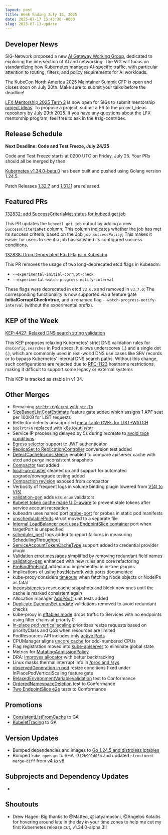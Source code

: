 ```yaml
---
layout: post
title: Week Ending July 13, 2025
date: 2025-07-17 15:43:38 -0000
slug: 2025-07-13-update
---
```


## Developer News

SIG-Network proposed a new [AI Gateway Working Group](https://docs.google.com/document/d/10WTdHYW5x2rw6BTgDzW7X-5QNesAh205MuoaUe5-IQg/edit?tab=t.0#heading=h.3pja9jwpcsxf), dedicated to exploring the intersection of AI and networking. The WG will focus on standardizing how Kubernetes manages AI-specific traffic, with particular attention to routing, filters, and policy requirements for AI workloads.

The [KubeCon North America 2025 Maintainer Summit CFP](https://sessionize.com/maintainer-summit-na-2025) is open and closes soon on July 20th. Make sure to submit your talks before the deadline!

[LFX Mentorship 2025 Term 3](https://github.com/cncf/mentoring/tree/main/programs/lfx-mentorship/2025/03-Sep-Nov) is now open for SIGs to submit mentorship [project ideas](https://github.com/cncf/mentoring/blob/main/programs/lfx-mentorship/2025/03-Sep-Nov/project_ideas.md). To propose a project, submit a PR to the project_ideas repository by July 29th 2025. If you have any questions about the LFX mentorship program, feel free to ask in the #sig-contribex.

## Release Schedule

**Next Deadline: Code and Test Freeze, July 24/25**

Code and Test Freeze starts at 0200 UTC on Friday, July 25. Your PRs should all be merged by then.

[Kubernetes v1.34.0-beta.0](https://github.com/kubernetes/kubernetes/blob/master/CHANGELOG/CHANGELOG-1.34.md) has been built and pushed using Golang version 1.24.5.

Patch Releases [1.32.7](https://github.com/kubernetes/kubernetes/blob/master/CHANGELOG/CHANGELOG-1.32.md) and [1.31.11](https://github.com/kubernetes/kubernetes/blob/master/CHANGELOG/CHANGELOG-1.31.md) are released. 

## Featured PRs

[132832: add SuccessCriteriaMet status for kubectl get job](https://github.com/kubernetes/kubernetes/pull/132832)

This PR updates the `kubectl get job` output by adding a new `SuccessCriteriaMet` column; This column indicates whether the job has met its success criteria, based on the Job `job successPolicy`; This makes it easier for users to see if a job has satisfied its configured success conditions.

[132838: Drop Deprecated Etcd Flags in Kubeadm](https://github.com/kubernetes/kubernetes/pull/132838)

This PR removes the usage of two long-deprecated etcd flags in Kubeadm:
  * ```--experimental-initial-corrupt-check```
  * ```--experimental-watch-progress-notify-interval```

These flags were deprecated in etcd `v3.6.0` and removed in `v3.7.0`; The corresponding functionality is now supported via a feature gate **InitialCorruptCheck=true**, and a renamed flag `--watch-progress-notify-interval` (without the experimental prefix).

## KEP of the Week

[KEP-4427: Relaxed DNS search string validation](https://github.com/kubernetes/enhancements/blob/master/keps/sig-network/4427-relaxed-dns-search-validation/README.md)

This KEP proposes relaxing Kubernetes' strict DNS validation rules for `dnsConfig.searches` in Pod specs. It allows underscores (_) and a single dot (.), which are commonly used in real-world DNS use cases like SRV records or to bypass Kubernetes' internal DNS search paths. Without this change, such configurations are rejected due to [RFC-1123](https://datatracker.ietf.org/doc/html/rfc1123) hostname restrictions, making it difficult to support some legacy or external systems

This KEP is tracked as stable in v1.34.

## Other Merges

* Remaining [`strPtr` replaced with `ptr.To`](https://github.com/kubernetes/kubernetes/pull/132934)
* [SizeBasedListCostEstimate](https://github.com/kubernetes/kubernetes/pull/132932) feature gate added which assigns 1 APF seat per 100KB for LIST requests
* Reflector detects unsupported [meta.Table GVKs for LIST+WATCH](https://github.com/kubernetes/kubernetes/pull/132928)
* `boolPtrFn` replaced with [k8s.io/utils/ptr](https://github.com/kubernetes/kubernetes/pull/132907)
* Service IP processing delayed by 5s during recreate to [avoid race conditions](https://github.com/kubernetes/kubernetes/pull/132906)
* [Egress selector](https://github.com/kubernetes/kubernetes/pull/132768) support to JWT authenticator
* [ReplicaSet to ReplicationController](https://github.com/kubernetes/kubernetes/pull/132890) conversion test added
* [DetectCacheInconsistency](https://github.com/kubernetes/kubernetes/pull/132884) enabled to compare apiserver cache with etcd and purge inconsistent snapshots
* [Compactor](https://github.com/kubernetes/kubernetes/pull/132872) test added
* [local-up-cluster](https://github.com/kubernetes/kubernetes/pull/132867) cleaned up and support for automated upgrade/downgrade testing added
* [Compaction revision](https://github.com/kubernetes/kubernetes/pull/132848) exposed from compactor
* Verbosity of frequent logs in volume binding plugin lowered from [V(4) to V(5)](https://github.com/kubernetes/kubernetes/pull/132840)
* [validation-gen](https://github.com/kubernetes/kubernetes/pull/132823) adds `k8s:enum` validators
* [Kubelet token cache made UID-aware](https://github.com/kubernetes/kubernetes/pull/132803) to prevent stale tokens after service account recreation
* kubeadm uses named port [probe-port](https://github.com/kubernetes/kubernetes/pull/132776) for probes in static pod manifests
* [unschedulablePods](https://github.com/kubernetes/kubernetes/pull/132730) struct moved to a separate file
* [Internal LoadBalancer port uses EndpointSlice container](https://github.com/kubernetes/kubernetes/pull/132647) port when targetPort is unspecified
* [scheduler_perf](https://github.com/kubernetes/kubernetes/pull/132619) logs added to report failures in measuring SchedulingThroughput
* [ServiceAccountTokenCacheType](https://github.com/kubernetes/kubernetes/pull/132617) support added to credential provider plugin
* [Validation error messages](https://github.com/kubernetes/kubernetes/pull/132513) simplified by removing redundant field names
* [validation-gen](https://github.com/kubernetes/kubernetes/pull/132469) enhanced with new rules and core refactoring
* [PreBindPreFlight](https://github.com/kubernetes/kubernetes/pull/132391) added and implemented in in-tree plugins
* Implications of [using hostNetwork with ports](https://github.com/kubernetes/kubernetes/pull/131458) documented
* kube-proxy considers [timeouts](https://github.com/kubernetes/kubernetes/pull/130837) when fetching Node objects or NodeIPs as fatal
* [Inconsistencies](https://github.com/kubernetes/kubernetes/pull/132944) reset cache snapshots and block new ones until the cache is marked consistent again
* Allocation manager [AddPod()](https://github.com/kubernetes/kubernetes/pull/132569) unit tests added
* [Duplicate DaemonSet update](https://github.com/kubernetes/kubernetes/pull/132548) validations removed to avoid redundant checks
* kube-proxy in [nftables mode](https://github.com/kubernetes/kubernetes/pull/132456) drops traffic to Services with no endpoints using filter chains at priority 0
* [In-place pod vertical scaling](https://github.com/kubernetes/kubernetes/pull/132342) prioritizes resize requests based on priorityClass and QoS when resources are limited
* PodResources API includes only [active Pods](https://github.com/kubernetes/kubernetes/pull/132028)
* CPUManager aligns [uncore cache](https://github.com/kubernetes/kubernetes/pull/131850) for odd-numbered CPUs
* Flag registration moved into [kube-apiserver](https://github.com/kubernetes/kubernetes/pull/132401) to eliminate global state
* Metrics for [MutatingAdmissionPolicy](https://github.com/kubernetes/kubernetes/pull/132079)
* DRA: [Improves allocator](https://github.com/kubernetes/kubernetes/pull/130593) with better backtracking
* Linux masks thermal interrupt info in [/proc and /sys](https://github.com/kubernetes/kubernetes/pull/131018)
* [observedGeneration in pod](https://github.com/kubernetes/kubernetes/pull/131157) resize conditions fixed under InPlacePodVerticalScaling feature gate
* [RelaxedEnvironmentVariableValidation](https://github.com/kubernetes/kubernetes/pull/132264) test to Conformance
* [OrderedNamespaceDeletion](https://github.com/kubernetes/kubernetes/pull/132219) test to Conformance
* [Two EndpointSlice e2e](https://github.com/kubernetes/kubernetes/pull/132019) tests to Conformance

## Promotions

* [ConsistentListFromCache](https://github.com/kubernetes/kubernetes/pull/132645) to GA
* [KubeletTracing](https://github.com/kubernetes/kubernetes/pull/132341) to GA

## Version Updates

* Bumped dependencies and images to [Go 1.24.5 and distroless iptables](https://github.com/kubernetes/kubernetes/pull/132896)
* Bumped `kube-openapi` to SHA `f3f2b991d03b` and updated `structured-merge-diff` from [v4 to v6](https://github.com/kubernetes/kubernetes/pull/132871)

## Subprojects and Dependency Updates

*

## Shoutouts

* Drew Hagen: Big thanks to @Matteo, @satyampsoni, @Angelos Kolaitis for hovering around late in the day in your time zones to help me cut my first Kubernetes release cut, v1.34.0-alpha.3!!
